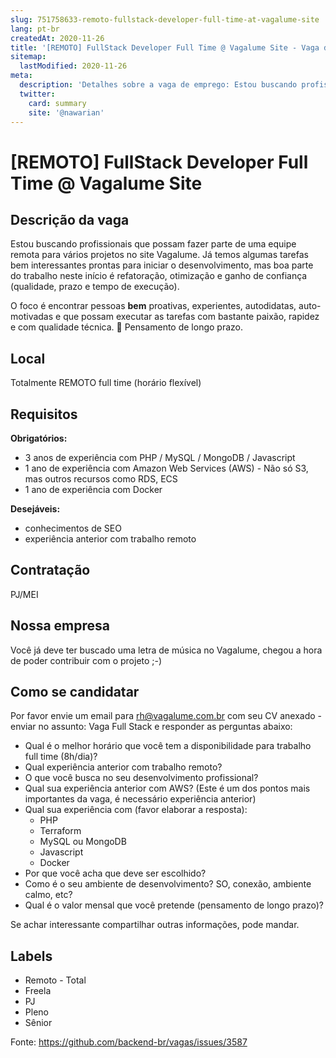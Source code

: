 ```yaml
---
slug: 751758633-remoto-fullstack-developer-full-time-at-vagalume-site
lang: pt-br
createdAt: 2020-11-26
title: '[REMOTO] FullStack Developer Full Time @ Vagalume Site - Vaga de Emprego'
sitemap:
  lastModified: 2020-11-26
meta:
  description: 'Detalhes sobre a vaga de emprego: Estou buscando profissionais que possam fazer parte de uma equipe remota para vários projetos no site Vagalume. Já temos algumas tarefas bem interessantes prontas para iniciar o desenvolvimento, mas boa parte do trabalho neste início é refatoração, otimização e ganho de confiança (qualidade, prazo e tempo de execução). O foco é encontrar pessoas **bem** proativas, experientes, autodidatas, auto-motivadas e que possam executar as tarefas com bastante paixão, rapidez e com qualidade técnica. 💪 Pensamento de longo prazo.'
  twitter:
    card: summary
    site: '@nawarian'
---
```


# [REMOTO] FullStack Developer Full Time @ Vagalume Site

## Descrição da vaga

Estou buscando profissionais que possam fazer parte de uma equipe remota para vários projetos no site Vagalume. Já temos algumas tarefas bem interessantes prontas para iniciar o desenvolvimento, mas boa parte do trabalho neste início é refatoração, otimização e ganho de confiança (qualidade, prazo e tempo de execução).

O foco é encontrar pessoas **bem** proativas, experientes, autodidatas, auto-motivadas e que possam executar as tarefas com bastante paixão, rapidez e com qualidade técnica. 💪 Pensamento de longo prazo.

## Local

Totalmente REMOTO full time (horário flexível)

## Requisitos

**Obrigatórios:**
- 3 anos de experiência com PHP / MySQL / MongoDB / Javascript
- 1 ano de experiência com Amazon Web Services (AWS) - Não só S3, mas outros recursos como RDS, ECS
- 1 ano de experiência com Docker

**Desejáveis:**
- conhecimentos de SEO
- experiência anterior com trabalho remoto

## Contratação

PJ/MEI

## Nossa empresa

Você já deve ter buscado uma letra de música no Vagalume, chegou a hora de poder contribuir com o projeto ;-)

## Como se candidatar

Por favor envie um email para rh@vagalume.com.br com seu CV anexado - enviar no assunto: Vaga Full Stack e responder as perguntas abaixo:

* Qual é o melhor horário que você tem a disponibilidade para trabalho full time (8h/dia)?
* Qual experiência anterior com trabalho remoto?
* O que você busca no seu desenvolvimento profissional?
* Qual sua experiência anterior com AWS? (Este é um dos pontos mais importantes da vaga, é necessário experiência anterior)
* Qual sua experiência com (favor elaborar a resposta):
    * PHP
    * Terraform
    * MySQL ou MongoDB
    * Javascript
    * Docker
* Por que você acha que deve ser escolhido?
* Como é o seu ambiente de desenvolvimento? SO, conexão, ambiente calmo, etc?
* Qual é o valor mensal que você pretende (pensamento de longo prazo)?

Se achar interessante compartilhar outras informações, pode mandar.

## Labels

- Remoto - Total
- Freela
- PJ
- Pleno
- Sênior


Fonte: https://github.com/backend-br/vagas/issues/3587